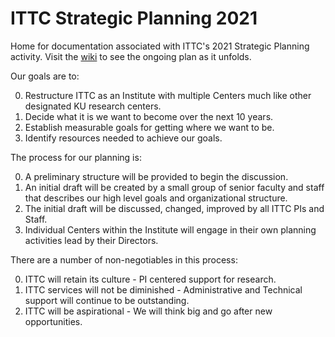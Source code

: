 # ITTC Strategic Planning 2021

Home for documentation associated with ITTC's 2021 Strategic Planning activity.  Visit the [wiki](https://github.com/ku-sldg/stratplan21/wiki) to see the ongoing plan as it unfolds.


Our goals are to:

0. Restructure ITTC as an Institute with multiple Centers much like other designated KU research centers.
1. Decide what it is we want to become over the next 10 years.
2. Establish measurable goals for getting where we want to be.
3. Identify resources needed to achieve our goals.

The process for our planning is:

0. A preliminary structure will be provided to begin the discussion.
1. An initial draft will be created by a small group of senior faculty and staff that describes our high level goals and organizational structure.
2. The initial draft will be discussed, changed, improved by all ITTC PIs and Staff.
3. Individual Centers within the Institute will engage in their own planning activities lead by their Directors.

There are a number of non-negotiables in this process:

0. ITTC will retain its culture - PI centered support for research.
1. ITTC services will not be diminished - Administrative and Technical support will continue to be outstanding.
2. ITTC will be aspirational - We will think big and go after new opportunities.
